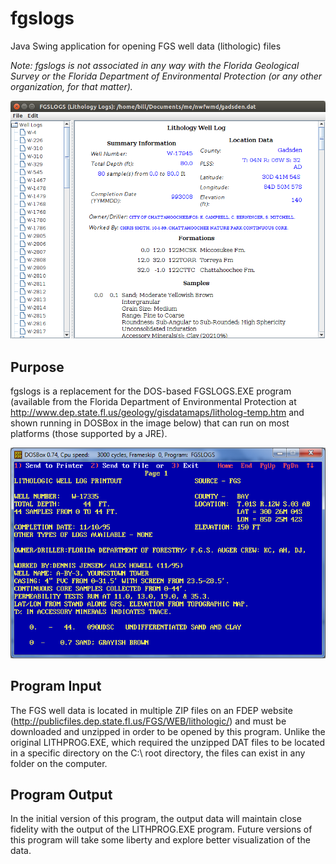 # fgslogs
Java Swing application for opening FGS well data (lithologic) files

*Note: fgslogs is not associated in any way with the Florida Geological Survey or the Florida Department of Environmental Protection (or any other organization, for that matter).*

![ScreenShot](fgslogs_screenshot.png)

## Purpose

fgslogs is a replacement for the DOS-based FGSLOGS.EXE program (available from the Florida Department of Environmental Protection at http://www.dep.state.fl.us/geology/gisdatamaps/litholog-temp.htm and shown running in DOSBox in the image below) that can run on most platforms (those supported by a JRE).

![ScreenShot](fgslogs_dos.png)

## Program Input

The FGS well data is located in multiple ZIP files on an FDEP website (http://publicfiles.dep.state.fl.us/FGS/WEB/lithologic/) and must be downloaded and unzipped in order to be opened by this program. Unlike the original LITHPROG.EXE, which required the unzipped DAT files to be located in a specific directory on the C:\ root directory, the files can exist in any folder on the computer.

## Program Output

In the initial version of this program, the output data will maintain close fidelity with the output of the LITHPROG.EXE program. Future versions of this program will take some liberty and explore better visualization of the data.
